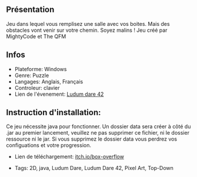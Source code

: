 ## Présentation
Jeu dans lequel vous remplisez une salle avec vos boites. Mais des obstacles vont venir sur votre chemin. Soyez malins !
Jeu créé par MightyCode et The QFM

## Infos
* Plateforme: Windows
* Genre: Puzzle
* Langages:	Anglais, Français
* Controleur: clavier
* Lien de l'évenement: [Ludum dare 42](https://ldjam.com/events/ludum-dare/42/box-overflow)

## Instruction d'installation:
Ce jeu nécessite java pour fonctionner. Un dossier data sera créer à côté du .jar au premier lancement, veuillez ne pas supprimer ce fichier, ni le dossier ressource ni le jar. Si vous supprimez le dossier data vous perdrez vos configuations et votre progression.

* Lien de téléchargement: [itch.io/box-overflow](https://theqfm.itch.io/box-overflow)

* Tags:	2D, java, Ludum Dare, Ludum Dare 42, Pixel Art, Top-Down

